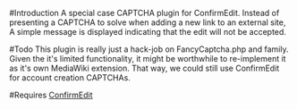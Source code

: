 #Introduction
A special case CAPTCHA plugin for ConfirmEdit. Instead of presenting a CAPTCHA to solve when adding a new link to an external site, A simple message is displayed indicating that the edit will not be accepted.

#Todo
This plugin is really just a hack-job on FancyCaptcha.php and family. Given the it's limited functionality, it might be worthwhile to re-implement it as it's own MediaWiki extension. That way, we could still use ConfirmEdit for account creation CAPTCHAs.

#Requires
[ConfirmEdit](http://www.mediawiki.org/wiki/Extension:ConfirmEdit)